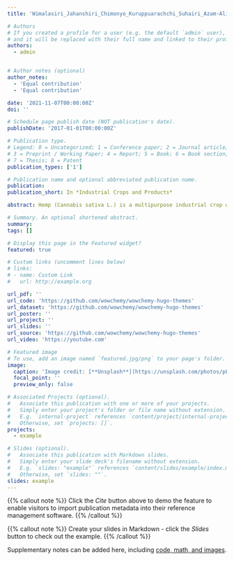 ```yaml
---
title: 'Wimalasiri_Jahanshiri_Chimonyo_Kuruppuarachchi_Suhairi_Azam-Ali_Gregory_2021'

# Authors
# If you created a profile for a user (e.g. the default `admin` user), write the username (folder name) here
# and it will be replaced with their full name and linked to their profile.
authors:
  - admin


# Author notes (optional)
author_notes:
  - 'Equal contribution'
  - 'Equal contribution'

date: '2021-11-07T00:00:00Z'
doi: ''

# Schedule page publish date (NOT publication's date).
publishDate: '2017-01-01T00:00:00Z'

# Publication type.
# Legend: 0 = Uncategorized; 1 = Conference paper; 2 = Journal article;
# 3 = Preprint / Working Paper; 4 = Report; 5 = Book; 6 = Book section;
# 7 = Thesis; 8 = Patent
publication_types: ['1']

# Publication name and optional abbreviated publication name.
publication: 
publication_short: In *Industrial Crops and Products*

abstract: Hemp (Cannabis sativa L.) is a multipurpose industrial crop which is mainly cultivated in temperate regions. With its high potential for economic returns for its seeds and fiber, there is growing interest in cultivating hemp in many territories including Malaysia and other Asian countries, where its cultivation is currently illegal. To date, no comprehensive study on the suitability of this crop under Malaysian conditions has been conducted. In this paper, we propose an assessment framework as a roadmap to develop the hemp industry in Malaysia and possibly other Asian countries with equatorial climates. This framework includes suitability assessment (climate and soil), crop modelling (current and future yields under climate change) and economic analysis (net present value (NPV), NPV benefit (NPVB) and benefit-cost ratio (BCR). The land suitability assessment classified hemp as an adaptable crop for most of the land in the country. The AquaCrop model, parameterised from secondary data collected from literature was used in simulations and potential yield mapping. The estimated average potential seed and fiber yield at six locations between 2010 and 2019 was 1.61 ± 0.25 and 2.78 ± 0.39 t ha–1 respectively. Using five general circulation model (GCM) simulations, yields under future climates in Malaysia showed an increase in most of the locations. The highest NPVB of 1641 USD ha–1 (BCR of 1.33) for seed was estimated under current climate conditions. Yields of 1.38 t ha–1 (seed) and 3.62 t ha–1 (fiber) are the minimum economically feasible yields with a Benefit-Cost Ratio of 1.00 suggesting a potential for hemp cultivation in comparison to countries with established hemp industries. The present framework could be used to develop a pathway for adoption of hemp as a crop for the future in tropical countries.

# Summary. An optional shortened abstract.
summary: 
tags: []

# Display this page in the Featured widget?
featured: true

# Custom links (uncomment lines below)
# links:
# - name: Custom Link
#   url: http://example.org

url_pdf: ''
url_code: 'https://github.com/wowchemy/wowchemy-hugo-themes'
url_dataset: 'https://github.com/wowchemy/wowchemy-hugo-themes'
url_poster: ''
url_project: ''
url_slides: ''
url_source: 'https://github.com/wowchemy/wowchemy-hugo-themes'
url_video: 'https://youtube.com'

# Featured image
# To use, add an image named `featured.jpg/png` to your page's folder.
image:
  caption: 'Image credit: [**Unsplash**](https://unsplash.com/photos/pLCdAaMFLTE](https://ars.els-cdn.com/content/image/1-s2.0-S0926669021007640-ga1_lrg.jpg)'
  focal_point: ''
  preview_only: false

# Associated Projects (optional).
#   Associate this publication with one or more of your projects.
#   Simply enter your project's folder or file name without extension.
#   E.g. `internal-project` references `content/project/internal-project/index.md`.
#   Otherwise, set `projects: []`.
projects:
  - example

# Slides (optional).
#   Associate this publication with Markdown slides.
#   Simply enter your slide deck's filename without extension.
#   E.g. `slides: "example"` references `content/slides/example/index.md`.
#   Otherwise, set `slides: ""`.
slides: example
---
```


{{% callout note %}}
Click the _Cite_ button above to demo the feature to enable visitors to import publication metadata into their reference management software.
{{% /callout %}}

{{% callout note %}}
Create your slides in Markdown - click the _Slides_ button to check out the example.
{{% /callout %}}

Supplementary notes can be added here, including [code, math, and images](https://wowchemy.com/docs/writing-markdown-latex/).
